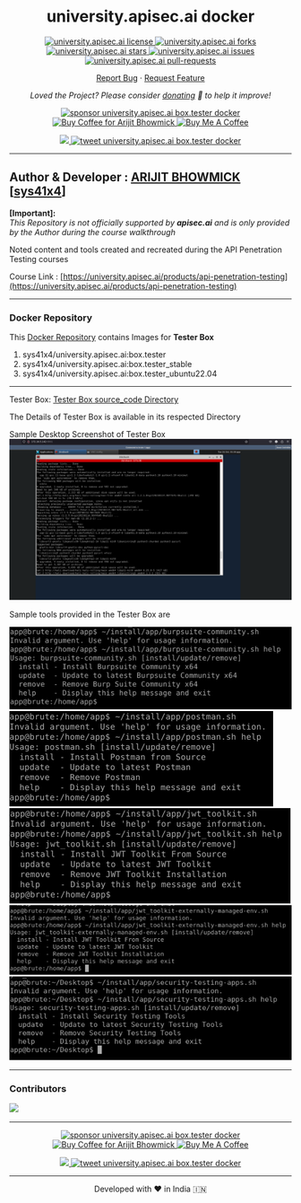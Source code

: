 <h1 align="center">
  university.apisec.ai docker
</h1>

<p align="center">
<a href="https://github.com/sys41x4/university.apisec.ai/blob/main/LICENSE" target="blank">
<img src="https://img.shields.io/github/license/sys41x4/university.apisec.ai?style=flat-square" alt="university.apisec.ai license" />
</a>
<a href="https://github.com/sys41x4/university.apisec.ai/fork" target="blank">
<img src="https://img.shields.io/github/forks/sys41x4/university.apisec.ai?style=flat-square" alt="university.apisec.ai forks"/>
</a>
<a href="https://github.com/sys41x4/university.apisec.ai/stargazers" target="blank">
<img src="https://img.shields.io/github/stars/sys41x4/university.apisec.ai?style=flat-square" alt="university.apisec.ai stars"/>
</a>
<a href="https://github.com/sys41x4/university.apisec.ai/issues" target="blank">
<img src="https://img.shields.io/github/issues/sys41x4/university.apisec.ai?style=flat-square" alt="university.apisec.ai issues"/>
</a>
<a href="https://github.com/sys41x4/university.apisec.ai/pulls" target="blank">
<img src="https://img.shields.io/github/issues-pr/sys41x4/university.apisec.ai?style=flat-square" alt="university.apisec.ai pull-requests"/>
</a>

</a>
</p>

<p align="center">
    <a href="https://github.com/sys41x4/university.apisec.ai/issues/new/choose">Report Bug</a>
    ·
    <a href="https://github.com/sys41x4/university.apisec.ai/issues/new/choose">Request Feature</a>
</p>

<p align="center">
<i>Loved the Project? Please consider <a href="https://paypal.me/sys41x4/10">donating</a>  💸 to help it improve!</i>
</p>

<p align="center">
<a href="https://www.paypal.me/sys41x4"><img src="https://img.shields.io/badge/support-PayPal-blue?logo=PayPal&style=flat-square&label=Donate" alt="sponsor university.apisec.ai box.tester docker"/>
</a>
<a href='https://ko-fi.com/sys41x4' target='_blank'><img height='23' width="100" src='https://cdn.ko-fi.com/cdn/kofi3.png?v=2' alt='Buy Coffee for Arijit Bhowmick' />
</a>
<a href="https://www.buymeacoffee.com/sys41x4" target="_blank"><img src="https://cdn.buymeacoffee.com/buttons/default-orange.png" alt="Buy Me A Coffee" height="23" width="100" style="border-radius:1px" />
</p>

<p align="center">
<a href="https://sys41x4.github.io" target="blank">
<img src="https://img.shields.io/website?url=https%3A%2F%2Fsys41x4.github.io&logo=github&style=flat-square" />
</a>
<a href="https://twitter.com/intent/tweet?text=Wow:&url=https://github.com/sys41x4/university.apisec.ai">
<img src="https://img.shields.io/twitter/url?style=social&url=https://github.com/sys41x4/university.apisec.ai" alt="tweet university.apisec.ai box.tester docker"/>
</a>
</p>

---
**Author & Developer :** <a href="https://github.com/Arijit-Bhowmick">ARIJIT BHOWMICK</a> [<a href="https://github.com/sys41x4">sys41x4</a>]
---

**[Important]:** <br>
<i>This Repository is not officially supported by **apisec.ai** and is only provided by the Author during the course walkthrough</i>

Noted content and tools created and recreated during the API Penetration Testing courses

Course Link : [https://university.apisec.ai/products/api-penetration-testing](https://university.apisec.ai/products/api-penetration-testing)

---

### Docker Repository
This
[Docker Repository](https://hub.docker.com/r/sys41x4/university.apisec.ai)
 contains Images for **Tester Box**
1. sys41x4/university.apisec.ai:box.tester
2. sys41x4/university.apisec.ai:box.tester_stable
3. sys41x4/university.apisec.ai:box.tester_ubuntu22.04

---

Tester Box:
[Tester Box source_code Directory](/API-PT/lab-setup/tester.box)

The Details of Tester Box is available in its respected Directory

Sample Desktop Screenshot of Tester Box
![vnc-desktop](/img/vnc-desktop.png)


Sample tools provided in the Tester Box are

![burpsuite-community](/img/burpsuite-community.png)
![postman](/img/postman.png)
![jwt_toolkit](/img/jwt_toolkit.png)
![jwt_toolkit-externally-managed-env](/img/jwt_toolkit-externally-managed-env.png)
![security-testing-apps](/img/security-testing-apps.png)


---
### Contributors

<a href="https://github.com/sys41x4/university.apisec.ai/graphs/contributors">
  <img src="https://contrib.rocks/image?repo=sys41x4/university.apisec.ai" />
</a>

---

<p align="center">
<a href="https://www.paypal.me/sys41x4"><img src="https://img.shields.io/badge/support-PayPal-blue?logo=PayPal&style=flat-square&label=Donate" alt="sponsor university.apisec.ai box.tester docker"/>
</a>
<a href='https://ko-fi.com/sys41x4' target='_blank'><img height='23' width="100" src='https://cdn.ko-fi.com/cdn/kofi3.png?v=2' alt='Buy Coffee for Arijit Bhowmick' />
</a>
<a href="https://www.buymeacoffee.com/sys41x4" target="_blank"><img src="https://cdn.buymeacoffee.com/buttons/default-orange.png" alt="Buy Me A Coffee" height="23" width="100" style="border-radius:1px" />
</p>

<p align="center">
<a href="https://sys41x4.github.io" target="blank">
<img src="https://img.shields.io/website?url=https%3A%2F%2Fsys41x4.github.io&logo=github&style=flat-square" />
</a>
<a href="https://twitter.com/intent/tweet?text=Wow:&url=https://github.com/sys41x4/university.apisec.ai">
<img src="https://img.shields.io/twitter/url?style=social&url=https://github.com/sys41x4/university.apisec.ai" alt="tweet university.apisec.ai box.tester docker"/>
</a>
</p>

<hr>
<p align="center">
Developed with ❤️ in India 🇮🇳 
</p>
